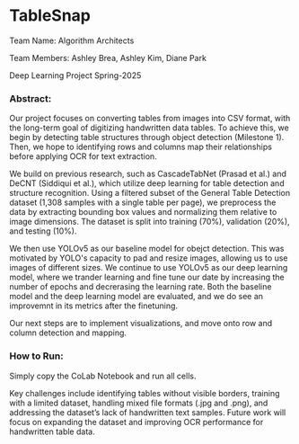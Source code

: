 # TableSnap
Team Name: Algorithm Architects 

Team Members: Ashley Brea, Ashley Kim, Diane Park

Deep Learning Project Spring-2025

### Abstract:
Our project focuses on converting tables from images into CSV format, with the long-term goal of digitizing handwritten data tables. To achieve this, we begin by detecting table structures through object detection (Milestone 1). Then, we hope to identifying rows and columns map their relationships before applying OCR for text extraction.

We build on previous research, such as CascadeTabNet (Prasad et al.) and DeCNT (Siddiqui et al.), which utilize deep learning for table detection and structure recognition. Using a filtered subset of the General Table Detection dataset (1,308 samples with a single table per page), we preprocess the data by extracting bounding box values and normalizing them relative to image dimensions. The dataset is split into training (70%), validation (20%), and testing (10%).

We then use YOLOv5 as our baseline model for obejct detection. This was motivated by YOLO's capacity to pad and resize images, allowing us to use images of different sizes. We continue to use YOLOv5 as our deep learning model, where we trander learning and fine tune our date by increasing the number of epochs and decrerasing the learning rate. Both the baseline model and the deep learning model are evaluated, and we do see an improvemnt in its metrics after the finetuning. 

Our next steps are to implement visualizations, and move onto row and column detection and mapping.

### How to Run:
Simply copy the CoLab Notebook and run all cells.

Key challenges include identifying tables without visible borders, training with a limited dataset, handling mixed file formats (.jpg and .png), and addressing the dataset’s lack of handwritten text samples. Future work will focus on expanding the dataset and improving OCR performance for handwritten table data.

